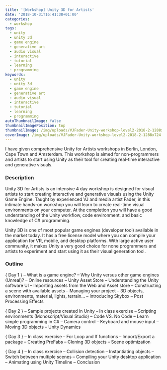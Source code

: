 ```yaml
---
title: '[Workshop] Unity 3D for Artists'
date: '2018-10-31T16:41:38+01:00'
categories:
  - workshop
tags:
  - unity
  - unity 3d
  - game engine
  - generative art
  - audio visual
  - interactive
  - tutorial
  - learning
  - programming
keywords:
  - unity
  - unity 3d
  - game engine
  - generative art
  - audio visual
  - interactive
  - tutorial
  - learning
  - programming
autoThumbnailImage: false
thumbnailImagePosition: top
thumbnailImage: /img/uploads/VJFader-Unity-workshop-level2-2018-2-1288x724.jpg
coverImage: /img/uploads/VJFader-Unity-workshop-level2-2018-2-1288x724.jpg
---
```

I have given comprehensive Unity for Artists workshops in Berlin, London, Cape Town and Amsterdam. This workshop is aimed for non-programmers and artists to start using Unity as their tool for creating real-time interactive and generative visuals.

<h3>Description</h3>
Unity 3D for Artists is an intensive 4 day workshop is designed for visual artists to start creating interactive and generative visuals using the Unity Game Engine. Taught by experienced VJ and media artist Fader, in this intimate hands-on workshop you will learn to create real-time visual environments on your computer. At the completion you will have a good understanding of the Unity workflow, code environment, and basic knowledge of C# programming.

Unity 3D is one of most popular game engines (developer tool) available in the market today. It has a free license model where you can compile your application for VR, mobile, and desktop platforms. With large active user community, it makes Unity a very good choice for none programmers and artists to experiment and start using it as their visual generation tool.

<h3>Outline</h3>

{ Day 1 }
– What is a game engine?
– Why Unity versus other game engines (Unreal)?
– Online resources
– Unity Asset Store
– Understanding the Unity software UI
– Importing assets from the Web and Asset store
– Constructing a scene with available assets
– Managing your project
– 3D objects, environments, material, lights, terrain…
– Introducing Skybox
– Post Processing Effects

{ Day 2 }
– Sample projects created in Unity
– In class exercise
– Scripting environments (Monoscript/Visual Studio)
– Code VS. No Code
– Learn simple programming in C#
– Camera control
– Keyboard and mouse input
– Moving 3D objects
– Unity Dynamics

{ Day 3 }
– In class exercise
– For Loop and If functions
– Import/Export a package
– Creating PreFabs
– Cloning 3D objects
– Scene optimization

{ Day 4 }
– In class exercise
– Collision detection
– Instantiating objects
– Switch between multiple scenes
– Compiling your Unity desktop application
– Animating using Unity Timeline
– Conclusion
